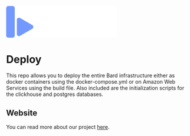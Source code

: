 <img src="https://github.com/bard-rr/.github/blob/main/profile/logo2.png?raw=true" width="300">

# Deploy

This repo allows you to deploy the entire Bard infrastructure either as docker containers using the docker-compose.yml or on Amazon Web Services using the
build file. Also included are the initialization scripts for the clickhouse and postgres databases.

## Website

You can read more about our project [here](https://bard-rr.com/).
